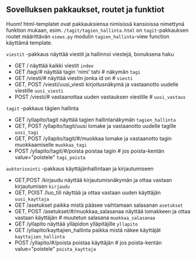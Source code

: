 ## Sovelluksen pakkaukset, routet ja funktiot

Huom! html-templatet ovat pakkauksiensa nimisissä kansioissa nimettynä funktion mukaan, esim. `/tagit/tagien_hallinta.html` on `tagit`-pakkauksen routet määrittävän `views.py` modulin `tagien_hallinta`-view function käyttämä template.

`viestit` -pakkaus näyttää viestit ja hallinnoi viestejä, bonuksena haku
  * GET / näyttää kaikki viestit `index`
  * GET /tagi/# näyttää tagin 'nimi' tahi # näkymän `tagi` 
  * GET /viesti/# näyttää viestin jonka id on # `viesti`
  * GET, POST /viesti/uusi_viesti kirjoitusnäkymä ja vastaanotto uudelle viestille `uusi_viesti`
  * POST /viesti/# vastaanottaa uuden vastauksen viestille # `uusi_vastaus`

 `tagit` -pakkaus tägien hallinta
  * GET /yllapito/tagit näyttää tagien hallintanäkymän `tagien_hallinta`
  * GET, POST /yllapito/tagit/uusi lomake ja vastaanotto uudelle tagille `uusi_tagi`
  * GET, POST /yllapito/tagit/#/muokkaa lomake ja vastaanotto tagin muokkaamiselle `muokkaa_tagi`
  * POST /yllapito/tagit/#/poista poistaa tagin # jos poista-kentän value="poistele" `tagi_poista`

`auktorisointi` -pakkaus käyttäjänhallintaan ja kirjautumiseen
  * GET,POST /kirjaudu näyttää kirjautumisnäkymän ja ottaa vastaan kirjautumisen `kirjaudu`
  * GET, POIST /luo_tili näyttää ja ottaa vastaan uuden käyttäjän `uusi_kayttaja`
  * GET /asetukset paikka mistä pääsee vaihtamaan salasanan `asetukset` 
  * GET, POST /asetukset/#/muokkaa_salasanaa näyttää lomakkeen ja ottaa vastaan käyttäjän # muutetun salasana `muokkaa_salasanaa`
  * GET /yllapito näyttää ylläpidon ylläpitäjille `yllapito`
  * GET /yllapito/kayttajien_hallinta paikka mistä näkee käyttäjät `kayttajien_hallinta` 
  * POST /yllapito/#/poista poistaa käyttäjän # jos poista-kentän value="poistele" `poista_kayttaja`
    